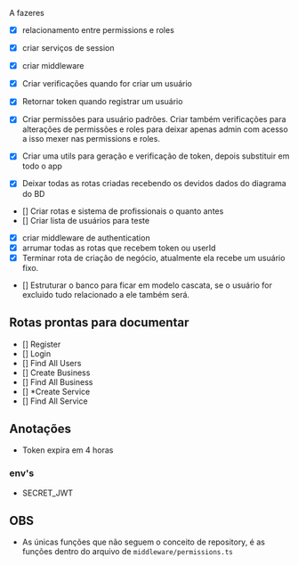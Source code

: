 A fazeres
- [x] relacionamento entre permissions e roles
- [x] criar serviços de session
- [x] criar middleware

- [x] Criar verificações quando for criar um usuário
- [x] Retornar token quando registrar um usuário

- [x] Criar permissões para usuário padrões. Criar também verificações para alterações de permissões e roles para deixar apenas admin com acesso a isso mexer nas permissions e roles.

- [x] Criar uma utils para geração e verificação de token, depois substituir em todo o app

- [x] Deixar todas as rotas criadas recebendo os devidos dados do diagrama do BD
- [] Criar rotas e sistema de profissionais o quanto antes
- [] Criar lista de usuários para teste

- [x] criar middleware de authentication
- [x] arrumar todas as rotas que recebem token ou userId
- [x] Terminar rota de criação de negócio, atualmente ela recebe um usuário fixo.

- [] Estruturar o banco para ficar em modelo cascata, se o usuário for excluido tudo relacionado a ele também será.

## Rotas prontas para documentar
- [] Register
- [] Login
- [] Find All Users
- [] Create Business
- [] Find All Business
- [] *Create Service
- [] Find All Service

## Anotações
- Token expira em 4 horas

### env's
- SECRET_JWT

## OBS
- As únicas funções que não seguem o conceito de repository, é as funções dentro do arquivo de `middleware/permissions.ts`